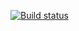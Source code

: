 [![Build status](https://ci.appveyor.com/api/projects/status/l9xq7moxpk11vmyg?svg=true)](https://ci.appveyor.com/project/AsyaGedonist/bdd)

